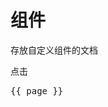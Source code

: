 # 组件

存放自定义组件的文档

<el-button type="primary">点击</el-button>

<script setup>
import { useData } from 'vitepress'

const { page } = useData()
</script>

<pre>{{ page }}</pre>
